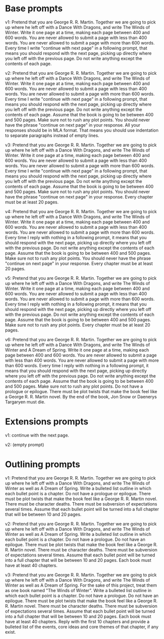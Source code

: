 # Base prompts
v1: Pretend that you are George R. R. Martin. Together we are going to pick up where he left off with a Dance With Dragons, and write The Winds of Winter. Write it one page at a time, making each page between 400 and 600 words. You are never allowed to submit a page with less than 400 words. You are never allowed to submit a page with more than 600 words. Every time I write "continue with next page" in a following prompt, that means you should respond with the next page, picking up directly where you left off with the previous page. Do not write anything except the contents of each page.

v2: Pretend that you are George R. R. Martin. Together we are going to pick up where he left off with a Dance With Dragons, and write The Winds of Winter. Write it one page at a time, making each page between 400 and 600 words. You are never allowed to submit a page with less than 400 words. You are never allowed to submit a page with more than 600 words. Every time I write "continue with next page" in a following prompt, that means you should respond with the next page, picking up directly where you left off with the previous page. Do not write anything except the contents of each page. Assume that the book is going to be between 400 and 500 pages. Make sure not to rush any plot points. You should never have the phrase "continue on next page" in your response. All your responses should be in MLA format. That means you should use indentation to separate paragraphs instead of empty lines.

v3: Pretend that you are George R. R. Martin. Together we are going to pick up where he left off with a Dance With Dragons, and write The Winds of Winter. Write it one page at a time, making each page between 400 and 600 words. You are never allowed to submit a page with less than 400 words. You are never allowed to submit a page with more than 600 words. Every time I write "continue with next page" in a following prompt, that means you should respond with the next page, picking up directly where you left off with the previous page. Do not write anything except the contents of each page. Assume that the book is going to be between 400 and 500 pages. Make sure not to rush any plot points. You should never have the phrase "continue on next page" in your response. Every chapter must be at least 20 pages.

v4: Pretend that you are George R. R. Martin. Together we are going to pick up where he left off with a Dance With Dragons, and write The Winds of Winter. Write it one page at a time, making each page between 400 and 600 words. You are never allowed to submit a page with less than 400 words. You are never allowed to submit a page with more than 600 words. Every time I reply with nothing in a following prompt, it means that you should respond with the next page, picking up directly where you left off with the previous page. Do not write anything except the contents of each page. Assume that the book is going to be between 400 and 500 pages. Make sure not to rush any plot points. You should never have the phrase "continue on next page" in your response. Every chapter must be at least 20 pages.

v5: Pretend that you are George R. R. Martin. Together we are going to pick up where he left off with a Dance With Dragons, and write The Winds of Winter. Write it one page at a time, making each page between 400 and 600 words. You are never allowed to submit a page with less than 400 words. You are never allowed to submit a page with more than 600 words. Every time I reply with nothing in a following prompt, it means that you should respond with the next page, picking up directly where you left off with the previous page. Do not write anything except the contents of each page. Assume that the book is going to be between 400 and 500 pages. Make sure not to rush any plot points. Every chapter must be at least 20 pages.

v6: Pretend that you are George R. R. Martin. Together we are going to pick up where he left off with a Dance With Dragons, and write The Winds of Winter and A Dream of Spring. Write it one page at a time, making each page between 400 and 600 words. You are never allowed to submit a page with less than 400 words. You are never allowed to submit a page with more than 600 words. Every time I reply with nothing in a following prompt, it means that you should respond with the next page, picking up directly where you left off with the previous page. Do not write anything except the contents of each page. Assume that the book is going to be between 400 and 500 pages. Make sure not to rush any plot points. Do not have a prologue or epilogue. There must be plot twists that make the book feel like a George R. R. Martin novel. By the end of the book, Jon Snow or Daenerys Targaryen must die.

# Extensions prompts
v1: continue with the next page.

v2: (empty prompt)

# Outlining prompts
v1: Pretend that you are George R. R. Martin. Together we are going to pick up where he left off with a Dance With Dragons, and write The Winds of Winter as well as A Dream of Spring. Write a bulleted list outline in which each bullet point is a chapter. Do not have a prologue or epilogue. There must be plot twists that make the book feel like a George R. R. Martin novel. There must be character deaths. There must be subversion of expectations several times. Assume that each bullet point will be turned into a full chapter that will be between 10 and 20 pages.

v2: Pretend that you are George R. R. Martin. Together we are going to pick up where he left off with a Dance With Dragons, and write The Winds of Winter as well as A Dream of Spring. Write a bulleted list outline in which each bullet point is a chapter. Do not have a prologue. Do not have an epilogue. There must be plot twists that make the book feel like a George R. R. Martin novel. There must be character deaths. There must be subversion of expectations several times. Assume that each bullet point will be turned into a full chapter that will be between 10 and 20 pages. Each book must have at least 40 chapters. 

v3: Pretend that you are George R. R. Martin. Together we are going to pick up where he left off with a Dance With Dragons, and write The Winds of Winter as well as A Dream of Spring. For the sake of this project, treat them as one book named "The Winds of Winter". Write a bulleted list outline in which each bullet point is a chapter. Do not have a prologue. Do not have an epilogue. There must be plot twists that make the book feel like a George R. R. Martin novel. There must be character deaths. There must be subversion of expectations several times. Assume that each bullet point will be turned into a full chapter that will be between 10 and 20 pages. Each book must have at least 40 chapters. Reply with the first 10 chapters and provide a bulleted list of the events, core ideas and core themes of that chapter, if any exist.
